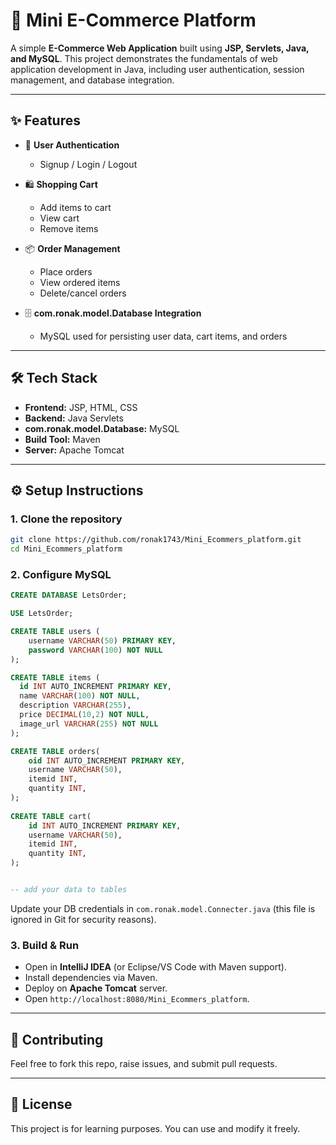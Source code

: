 # 🛒 Mini E-Commerce Platform

A simple **E-Commerce Web Application** built using **JSP, Servlets, Java, and MySQL**.
This project demonstrates the fundamentals of web application development in Java, including user authentication, session management, and database integration.

---

## ✨ Features

* 🔐 **User Authentication**

    * Signup / Login / Logout
* 🛍️ **Shopping Cart**

    * Add items to cart
    * View cart
    * Remove items
* 📦 **Order Management**

    * Place orders
    * View ordered items
    * Delete/cancel orders
* 🗄️ **com.ronak.model.Database Integration**

    * MySQL used for persisting user data, cart items, and orders

---

## 🛠️ Tech Stack

* **Frontend:** JSP, HTML, CSS
* **Backend:** Java Servlets
* **com.ronak.model.Database:** MySQL
* **Build Tool:** Maven
* **Server:** Apache Tomcat

---



## ⚙️ Setup Instructions

### 1. Clone the repository

```bash
git clone https://github.com/ronak1743/Mini_Ecommers_platform.git
cd Mini_Ecommers_platform
```

### 2. Configure MySQL

```sql
CREATE DATABASE LetsOrder;

USE LetsOrder;

CREATE TABLE users (
    username VARCHAR(50) PRIMARY KEY,
    password VARCHAR(100) NOT NULL
);

CREATE TABLE items (
  id INT AUTO_INCREMENT PRIMARY KEY,
  name VARCHAR(100) NOT NULL,
  description VARCHAR(255),
  price DECIMAL(10,2) NOT NULL,
  image_url VARCHAR(255) NOT NULL
);

CREATE TABLE orders(
    oid INT AUTO_INCREMENT PRIMARY KEY,
    username VARCHAR(50),
    itemid INT,
    quantity INT,
);
 
CREATE TABLE cart(
    id INT AUTO_INCREMENT PRIMARY KEY,
    username VARCHAR(50),
    itemid INT,
    quantity INT,
);


-- add your data to tables
```

Update your DB credentials in `com.ronak.model.Connecter.java` (this file is ignored in Git for security reasons).

### 3. Build & Run

* Open in **IntelliJ IDEA** (or Eclipse/VS Code with Maven support).
* Install dependencies via Maven.
* Deploy on **Apache Tomcat** server.
* Open `http://localhost:8080/Mini_Ecommers_platform`.

---



## 🤝 Contributing

Feel free to fork this repo, raise issues, and submit pull requests.

---

## 📜 License

This project is for learning purposes. You can use and modify it freely.
